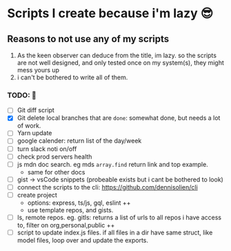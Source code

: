 # Scripts I create because i'm lazy 😎

## Reasons to not use any of my scripts
1. As the keen observer can deduce from the title, im lazy.
so the scripts are not well designed, and only tested once on my system(s), they might mess yours up 
2. i can't be bothered to write all of them.

### TODO: 🚀

- [ ] Git diff script
- [X] Git delete local branches that are `done`: somewhat done, but needs a lot of work.
- [ ] Yarn update
- [ ] google calender: return list of the day/week
- [ ] turn slack noti on/off
- [ ] check prod servers health
- [ ] js mdn doc search. eg mds `array.find` return link and top example.
    * same for other docs
- [ ] gist -> vsCode snippets (probeable exists but i cant be bothered to look)
- [ ] connect the scripts to the cli: https://github.com/dennisolien/cli
- [ ] create project
    * options: express, ts/js, gql, eslint ++
    * use template repos, and gists.
- [ ] ls, remote repos. eg. gitls: returns a list of urls to all repos i have access to, filter on org,personal,public ++
- [ ] script to update index.js files. if all files in a dir have same struct, like model files, loop over and update the exports.